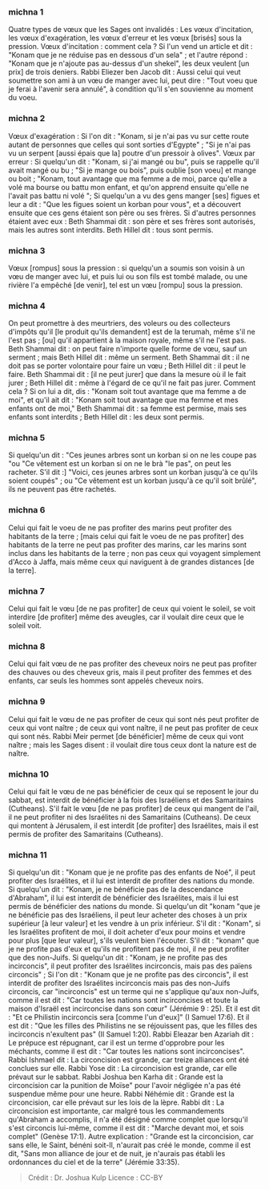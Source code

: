 
### michna 1
Quatre types de vœux que les Sages ont invalidés :  Les vœux d'incitation, les vœux d'exagération, les vœux d'erreur et les vœux [brisés] sous la pression. Vœux d'incitation : comment cela ? Si l'un vend un article et dit : "Konam que je ne réduise pas en dessous d'un sela" ; et l'autre répond : "Konam que je n'ajoute pas au-dessus d'un shekel", les deux veulent [un prix] de trois deniers. Rabbi Eliezer ben Jacob dit :  Aussi celui qui veut soumettre son ami à un vœu de manger avec lui, peut dire : "Tout voeu que je ferai à l'avenir sera annulé", à condition qu'il s'en souvienne au moment du voeu.

### michna 2
Vœux d'exagération : Si l'on dit : "Konam, si je n'ai pas vu sur cette route autant de personnes que celles qui sont sorties d'Egypte" ; "Si je n'ai pas vu un serpent [aussi épais que la] poutre d'un pressoir à olives". Vœux par erreur : Si quelqu'un dit : "Konam, si j'ai mangé ou bu", puis se rappelle qu'il avait mangé ou bu ; "Si je mange ou bois", puis oublie [son voeu] et mange ou boit ; "Konam, tout avantage que ma femme a de moi, parce qu'elle a volé ma bourse ou battu mon enfant, et qu'on apprend ensuite qu'elle ne l'avait pas battu ni volé "; Si quelqu'un a vu des gens manger [ses] figues et leur a dit : "Que les figues soient un korban pour vous", et a découvert ensuite que ces gens étaient son père ou ses frères. Si d'autres personnes étaient avec eux : Beth Shammai dit : son père et ses frères sont autorisés, mais les autres sont interdits. Beth Hillel dit : tous sont permis.

### michna 3
Vœux [rompus] sous la pression : si quelqu'un a soumis son voisin à un vœu de manger avec lui, et puis lui ou son fils est tombé malade, ou une rivière l'a empêché [de venir], tel est un vœu [rompu] sous la pression.

### michna 4
On peut promettre à des meurtriers, des voleurs ou des collecteurs d'impôts qu'il [le produit qu'ils demandent] est de la terumah, même s'il ne l'est pas ; [ou] qu'il appartient à la maison royale, même s'il ne l'est pas. Beth Shammai dit : on peut faire n'importe quelle forme de vœu, sauf un serment ; mais Beth Hillel dit : même un serment. Beth Shammaï dit : il ne doit pas se porter volontaire pour faire un vœu ; Beth Hillel dit : il peut le faire. Beth Shammai dit : [il ne peut jurer] que dans la mesure où il le fait jurer ; Beth Hillel dit : même à l'égard de ce qu'il ne fait pas jurer. Comment cela ? Si on lui a dit, dis : "Konam soit tout avantage que ma femme a de moi", et qu'il ait dit : "Konam soit tout avantage que ma femme et mes enfants ont de moi," Beth Shammai dit : sa femme est permise, mais ses enfants sont interdits ; Beth Hillel dit : les deux sont permis.

### michna 5
Si quelqu'un dit : "Ces jeunes arbres sont un korban si on ne les coupe pas "ou "Ce vêtement est un korban si on ne le brà "le pas", on peut les racheter. S'il dit :] "Voici, ces jeunes arbres sont un korban jusqu'à ce qu'ils soient coupés" ; ou "Ce vêtement est un korban jusqu'à ce qu'il soit brûlé", ils ne peuvent pas être rachetés.

### michna 6
Celui qui fait le voeu de ne pas profiter des marins peut profiter des habitants de la terre ; [mais celui qui fait le voeu de ne pas profiter] des habitants de la terre ne peut pas profiter des marins, car les marins sont inclus dans les habitants de la terre ; non pas ceux qui voyagent simplement d'Acco à Jaffa, mais même ceux qui naviguent à de grandes distances [de la terre].

### michna 7
Celui qui fait le vœu [de ne pas profiter] de ceux qui voient le soleil, se voit interdire [de profiter] même des aveugles, car il voulait dire ceux que le soleil voit.

### michna 8
Celui qui fait vœu de ne pas profiter des cheveux noirs ne peut pas profiter des chauves ou des cheveux gris, mais il peut profiter des femmes et des enfants, car seuls les hommes sont appelés cheveux noirs.

### michna 9
Celui qui fait le vœu de ne pas profiter de ceux qui sont nés peut profiter de ceux qui vont naître ; de ceux qui vont naître, il ne peut pas profiter de ceux qui sont nés. Rabbi Meir permet [de bénéficier] même de ceux qui vont naître ; mais les Sages disent : il voulait dire tous ceux dont la nature est de naître.

### michna 10
Celui qui fait le vœu de ne pas bénéficier de ceux qui se reposent le jour du sabbat, est interdit de bénéficier à la fois des Israéliens et des Samaritains (Cutheans). S'il fait le vœu [de ne pas profiter] de ceux qui mangent de l'ail, il ne peut profiter ni des Israélites ni des Samaritains (Cutheans). De ceux qui montent à Jérusalem, il est interdit [de profiter] des Israélites, mais il est permis de profiter des Samaritains (Cutheans).

### michna 11
Si quelqu'un dit : "Konam que je ne profite pas des enfants de Noé", il peut profiter des Israélites, et il lui est interdit de profiter des nations du monde. Si quelqu'un dit : "Konam, je ne bénéficie pas de la descendance d'Abraham", il lui est interdit de bénéficier des Israélites, mais il lui est permis de bénéficier des nations du monde. Si quelqu'un dit "konam "que je ne bénéficie pas des Israéliens, il peut leur acheter des choses à un prix supérieur [à leur valeur] et les vendre à un prix inférieur. S'il dit : "Konam", si les Israélites profitent de moi, il doit acheter d'eux pour moins et vendre pour plus [que leur valeur], s'ils veulent bien l'écouter. S'il dit : "konam" que je ne profite pas d'eux et qu'ils ne profitent pas de moi, il ne peut profiter que des non-Juifs. Si quelqu'un dit : "Konam, je ne profite pas des incirconcis", il peut profiter des Israélites incirconcis, mais pas des païens circoncis" ; Si l'on dit : "Konam que je ne profite pas des circoncis", il est interdit de profiter des Israélites incirconcis mais pas des non-Juifs circoncis, car "incirconcis" est un terme qui ne s'applique qu'aux non-Juifs, comme il est dit : "Car toutes les nations sont incirconcises et toute la maison d'Israël est incirconcise dans son cœur" (Jérémie 9 : 25). Et il est dit : "Et ce Philistin incirconcis sera [comme l'un d'eux]" (I Samuel 17:6). Et il est dit : "Que les filles des Philistins ne se réjouissent pas, que les filles des incirconcis n'exultent pas" (II Samuel 1:20). Rabbi Eleazar ben Azariah dit : Le prépuce est répugnant, car il est un terme d'opprobre pour les méchants, comme il est dit : "Car toutes les nations sont incirconcises". Rabbi Ishmael dit :  La circoncision est grande, car treize alliances ont été conclues sur elle. Rabbi Yose dit : La circoncision est grande, car elle prévaut sur le sabbat. Rabbi Joshua ben Karha dit : Grande est la circoncision car la punition de Moïse" pour l'avoir négligée n'a pas été suspendue même pour une heure. Rabbi Néhémie dit :  Grande est la circoncision, car elle prévaut sur les lois de la lèpre. Rabbi dit :  La circoncision est importante, car malgré tous les commandements qu'Abraham a accomplis, il n'a été désigné comme complet que lorsqu'il s'est circoncis lui-même, comme il est dit : "Marche devant moi, et sois complet" (Genèse 17:1). Autre explication : "Grande est la circoncision, car sans elle, le Saint, bénéni soit-Il, n'aurait pas créé le monde, comme il est dit, "Sans mon alliance de jour et de nuit, je n'aurais pas établi les ordonnances du ciel et de la terre" (Jérémie 33:35).

>Crédit : Dr. Joshua Kulp
>Licence : CC-BY